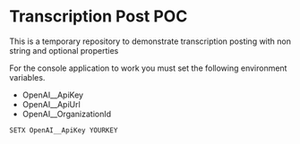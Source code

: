# Transcription Post POC

This is a temporary repository to demonstrate transcription posting with non string and optional properties

For the console application to work you must set the following environment variables.

 - OpenAI__ApiKey
 - OpenAI__ApiUrl
 - OpenAI__OrganizationId

```
SETX OpenAI__ApiKey YOURKEY
```


